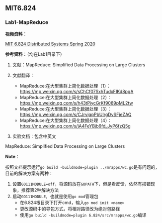 ## MIT6.824

### Lab1-MapReduce

**视频资料**：

[MIT 6.824 Distributed Systems Spring 2020](https://www.bilibili.com/video/BV1x7411M7Sf)

**参考资料**：（均在Lab1目录下）

1. 文献：MapReduce: Simplified Data Processing on Large Clusters

2. 文献翻译：
   - MapReduce:在大型集群上简化数据处理（1）：https://mp.weixin.qq.com/s/sChCf07SxhTudxFIKd8pgA
   - MapReduce:在大型集群上简化数据处理（2）：https://mp.weixin.qq.com/s/h43tPiycGrKf9089pML2tw
   - MapReduce:在大型集群上简化数据处理（3）：https://mp.weixin.qq.com/s/CJrvjqpPbUIrgDvSFjeZAQ
   - MapReduce:在大型集群上简化数据处理（4）：https://mp.weixin.qq.com/s/jA4FeYBjb6fd_JyP6fzQ5g

3. 实验文档：包含中英文

MapReduce: Simplified Data Processing on Large Clusters

**Note**：

按照文档提示运行`go build -buildmode=plugin ../mrapps/wc.go`是有问题的，目前的解决方案有两种：

1. 设置`GO111MODULE=off`，将源码放在`GOPATH`下，但是看反馈，依然有报错现象，推荐第2种解决方法
2. 启动`GO111MODULE`，也就是使用`go mod`管理包
   - 在6.824根目录下打开cmd，输入`go mod init <name>`
   - 更改源码中的导包方式，将相对路径改为绝对包路径
   - 使用`go build -buildmode=plugin 6.824/src/mrapps/wc.go`编译

